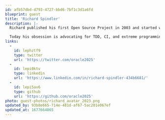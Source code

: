 ```yaml
---
id: afb57dbd-d793-4727-bbd6-7bf1c3d1a6fd
blueprint: guest
title: 'Richard Spindler'
description: |-
  Richard published his first Open Source Project in 2003 and started working professionally with C++ in 2012.

  Today his obsession is advocating for TDD, CI, and extreme programming techniques in software development.
links:
  -
    id: lephztf9
    type: twitter
    url: 'https://twitter.com/oracle2025'
  -
    id: lepi0ktv
    type: linkedin
    url: 'https://www.linkedin.com/in/richard-spindler-434b6681/'
  -
    id: lepi5av6
    type: github
    url: 'https://github.com/oracle2025'
photo: guest-photos/richard_avatar_2023.png
updated_by: 93b8e665-714e-481d-af67-5ac201e067ef
updated_at: 1677664865
---
```

